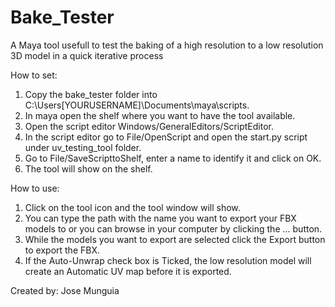 # Bake_Tester
A Maya tool usefull to test the baking of a high resolution to a low resolution 3D model in a quick iterative process

How to set:
1. Copy the bake_tester folder into C:\Users\[YOURUSERNAME]\Documents\maya\scripts.
1. In maya open the shelf where you want to have the tool available.
1. Open the script editor Windows/GeneralEditors/ScriptEditor.
1. In the script editor go to File/OpenScript and open the start.py script under uv_testing_tool folder.
1. Go to File/SaveScripttoShelf, enter a name to identify it and click on OK.
1. The tool will show on the shelf.

How to use:
1. Click on the tool icon and the tool window will show.
1. You can type the path with the name you want to export your FBX models to or you can browse in your computer by clicking the ... button.
1. While the models you want to export are selected click the Export button to export the FBX.
1. If the Auto-Unwrap check box is Ticked, the low resolution model will create an Automatic UV map before it is exported.

Created by:
Jose Munguia

